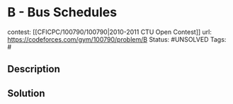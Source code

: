# B - Bus Schedules

contest: [[CFICPC/100790/100790|2010-2011 CTU Open Contest]]
url: https://codeforces.com/gym/100790/problem/B
Status: #UNSOLVED
Tags: #

## Description

## Solution

